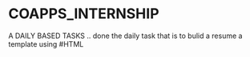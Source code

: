 # COAPPS_INTERNSHIP
A DAILY BASED TASKS ..
done the daily task that is to bulid a resume a template using #HTML

